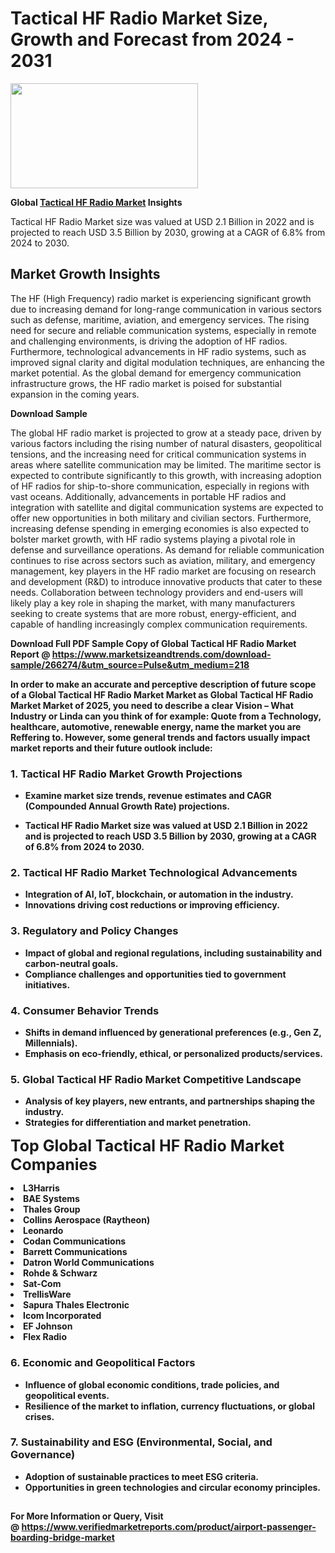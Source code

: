 <H1>Tactical HF Radio Market Size, Growth and Forecast from 2024 - 2031</H1><img class="aligncenter size-medium wp-image-584254" src="https://thirdeyenews.in/wp-content/uploads/2024/09/Global-Market-Research-300x168.jpeg" alt="" width="300" height="168" /><p><strong>Global&nbsp;<a href="https://www.marketsizeandtrends.com/download-sample/266274/&amp;utm_source=Pulse&amp;utm_medium=218">Tactical HF Radio Market</a> Insights</strong></p><p>Tactical HF Radio Market size was valued at USD 2.1 Billion in 2022 and is projected to reach USD 3.5 Billion by 2030, growing at a CAGR of 6.8% from 2024 to 2030.</p><p><h2>Market Growth Insights</h2> <p>The HF (High Frequency) radio market is experiencing significant growth due to increasing demand for long-range communication in various sectors such as defense, maritime, aviation, and emergency services. The rising need for secure and reliable communication systems, especially in remote and challenging environments, is driving the adoption of HF radios. Furthermore, technological advancements in HF radio systems, such as improved signal clarity and digital modulation techniques, are enhancing the market potential. As the global demand for emergency communication infrastructure grows, the HF radio market is poised for substantial expansion in the coming years.</p> <p><strong>Download Sample</strong></p> <p>The global HF radio market is projected to grow at a steady pace, driven by various factors including the rising number of natural disasters, geopolitical tensions, and the increasing need for critical communication systems in areas where satellite communication may be limited. The maritime sector is expected to contribute significantly to this growth, with increasing adoption of HF radios for ship-to-shore communication, especially in regions with vast oceans. Additionally, advancements in portable HF radios and integration with satellite and digital communication systems are expected to offer new opportunities in both military and civilian sectors. Furthermore, increasing defense spending in emerging economies is also expected to bolster market growth, with HF radio systems playing a pivotal role in defense and surveillance operations. As demand for reliable communication continues to rise across sectors such as aviation, military, and emergency management, key players in the HF radio market are focusing on research and development (R&D) to introduce innovative products that cater to these needs. Collaboration between technology providers and end-users will likely play a key role in shaping the market, with many manufacturers seeking to create systems that are more robust, energy-efficient, and capable of handling increasingly complex communication requirements. <p><strong></p><p><span class=""><strong>Download Full PDF Sample Copy of Global Tactical HF Radio Market Report</strong> @ <a href="https://www.marketsizeandtrends.com/download-sample/266274/&amp;utm_source=Pulse&amp;utm_medium=218" target="_blank">https://www.marketsizeandtrends.com/download-sample/266274/&amp;utm_source=Pulse&amp;utm_medium=218</a></span></p><p>In order to make an accurate and perceptive description of future scope of a Global&nbsp;Tactical HF Radio Market Market as Global&nbsp;Tactical HF Radio Market Market of 2025, you need to describe a clear Vision &ndash; What Industry or Linda can you think of for example: Quote from a Technology, healthcare, automotive, renewable energy, name the market you are Reffering to. However, some general trends and factors usually impact market reports and their future outlook include:</p><h3>1.&nbsp;<strong>Tactical HF Radio Market Growth Projections</strong></h3><ul><li>Examine market size trends, revenue estimates and CAGR (Compounded Annual Growth Rate) projections.</li><li><p>Tactical HF Radio Market size was valued at USD 2.1 Billion in 2022 and is projected to reach USD 3.5 Billion by 2030, growing at a CAGR of 6.8% from 2024 to 2030.</p></li></ul><h3>2.&nbsp;<strong>Tactical HF Radio Market Technological Advancements</strong></h3><ul><li>Integration of AI, IoT, blockchain, or automation in the industry.</li><li>Innovations driving cost reductions or improving efficiency.</li></ul><h3>3.&nbsp;<strong>Regulatory and Policy Changes</strong></h3><ul><li>Impact of global and regional regulations, including sustainability and carbon-neutral goals.</li><li>Compliance challenges and opportunities tied to government initiatives.</li></ul><h3>4.&nbsp;<strong>Consumer Behavior Trends</strong></h3><ul><li>Shifts in demand influenced by generational preferences (e.g., Gen Z, Millennials).</li><li>Emphasis on eco-friendly, ethical, or personalized products/services.</li></ul><h3>5.&nbsp;<strong>Global Tactical HF Radio Market Competitive Landscape</strong></h3><ul><li>Analysis of key players, new entrants, and partnerships shaping the industry.</li><li>Strategies for differentiation and market penetration.</li></ul><p data-pm-slice="1 1 []"><span style="color: inherit; font-family: inherit; font-size: 25px;">Top Global Tactical HF Radio Market Companies</span></p><div class="" data-test-id=""><p><li>L3Harris</li><li> BAE Systems</li><li> Thales Group</li><li> Collins Aerospace (Raytheon)</li><li> Leonardo</li><li> Codan Communications</li><li> Barrett Communications</li><li> Datron World Communications</li><li> Rohde & Schwarz</li><li> Sat-Com</li><li> TrellisWare</li><li> Sapura Thales Electronic</li><li> Icom Incorporated</li><li> EF Johnson</li><li> Flex Radio</li></p></div><h3>6.&nbsp;<strong>Economic and Geopolitical Factors</strong></h3><ul><li>Influence of global economic conditions, trade policies, and geopolitical events.</li><li>Resilience of the market to inflation, currency fluctuations, or global crises.</li></ul><h3>7.&nbsp;<strong>Sustainability and ESG (Environmental, Social, and Governance)</strong></h3><ul><li>Adoption of sustainable practices to meet ESG criteria.</li><li>Opportunities in green technologies and circular economy principles.</li></ul><h2><strong style="font-size: 14px;">For More Information or Query, Visit @&nbsp;</strong><a style="background-color: #ffffff; font-size: 14px;" href="https://www.marketsizeandtrends.com/report/tactical-hf-radio-market/" target="_blank">https://www.verifiedmarketreports.com/product/airport-passenger-boarding-bridge-market</a></h2>
